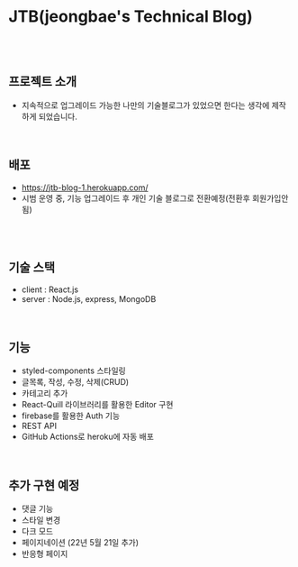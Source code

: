 # JTB(jeongbae's Technical Blog)
<br />
<br />

## 프로젝트 소개
- 지속적으로 업그레이드 가능한 나만의 기술블로그가 있었으면 한다는 생각에 제작하게 되었습니다.
<br />

## 배포
- https://jtb-blog-1.herokuapp.com/
- 시범 운영 중, 기능 업그레이드 후 개인 기술 블로그로 전환예정(전환후 회원가입안됨)
<br />
<br />


## 기술 스택
- client : React.js
- server : Node.js, express, MongoDB
<br />

## 기능
- styled-components 스타일링
- 글목록, 작성, 수정, 삭제(CRUD)
- 카테고리 추가 
- React-Quill 라이브러리를 활용한 Editor 구현 
- firebase를 활용한 Auth 기능
- REST API
- GitHub Actions로 heroku에 자동 배포
<br />

## 추가 구현 예정
- 댓글 기능
- 스타일 변경
- 다크 모드
- 페이지네이션 (22년 5월 21일 추가)
- 반응형 페이지
